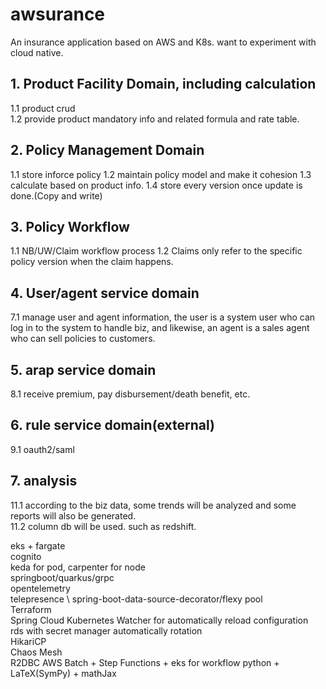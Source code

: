 # awsurance
An insurance application based on AWS and K8s. want to experiment with cloud native.


## 1. Product Facility Domain, including calculation
1.1 product crud \
1.2 provide product mandatory info and related formula and rate table.

## 2. Policy Management Domain
1.1 store inforce policy 
1.2 maintain policy model and make it cohesion
1.3 calculate based on product info.
1.4 store every version once update is done.(Copy and write)

## 3. Policy Workflow
1.1 NB/UW/Claim workflow process
1.2 Claims only refer to the specific policy version when the claim happens.
      
## 4. User/agent service domain
7.1 manage user and agent information, the user is a system user who can log in to the system to handle biz, and likewise, an agent is a sales agent who can sell policies to customers.

## 5. arap service domain
8.1 receive premium, pay disbursement/death benefit, etc.
   
## 6. rule service domain(external)
9.1 oauth2/saml

## 7. analysis
11.1 according to the biz data, some trends will be analyzed and some reports will also be generated. \
11.2 column db will be used. such as redshift.


eks + fargate \
cognito \
keda for pod, carpenter for node \
springboot/quarkus/grpc \
opentelemetry \
telepresence  \ 
spring-boot-data-source-decorator/flexy pool \
Terraform \
Spring Cloud Kubernetes Watcher for automatically reload configuration \
rds with secret manager automatically rotation \
HikariCP \
Chaos Mesh \
R2DBC
AWS Batch + Step Functions + eks for workflow
python + LaTeX(SymPy) + mathJax
